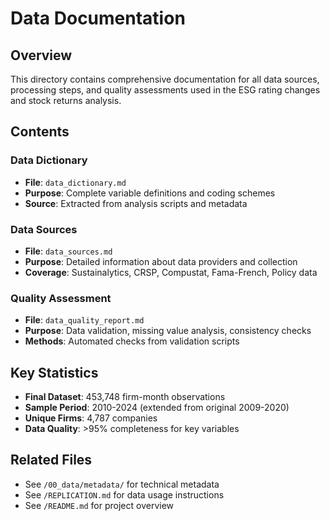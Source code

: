 # Data Documentation

## Overview
This directory contains comprehensive documentation for all data sources, processing steps, and quality assessments used in the ESG rating changes and stock returns analysis.

## Contents

### Data Dictionary
- **File**: `data_dictionary.md`
- **Purpose**: Complete variable definitions and coding schemes
- **Source**: Extracted from analysis scripts and metadata

### Data Sources  
- **File**: `data_sources.md`
- **Purpose**: Detailed information about data providers and collection
- **Coverage**: Sustainalytics, CRSP, Compustat, Fama-French, Policy data

### Quality Assessment
- **File**: `data_quality_report.md` 
- **Purpose**: Data validation, missing value analysis, consistency checks
- **Methods**: Automated checks from validation scripts

## Key Statistics
- **Final Dataset**: 453,748 firm-month observations
- **Sample Period**: 2010-2024 (extended from original 2009-2020)
- **Unique Firms**: 4,787 companies
- **Data Quality**: >95% completeness for key variables

## Related Files
- See `/00_data/metadata/` for technical metadata
- See `/REPLICATION.md` for data usage instructions
- See `/README.md` for project overview

